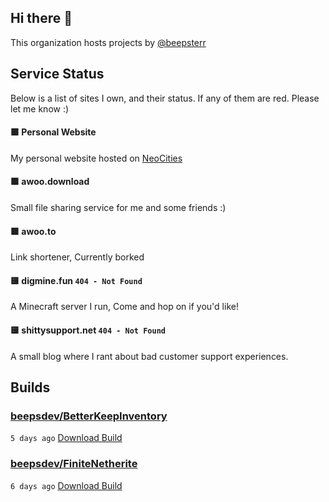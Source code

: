 ## Hi there 👋

This organization hosts projects by [@beepsterr](https://github.com/BeepSterr)
## Service Status
Below is a list of sites I own, and their status. 
If any of them are red. Please let me know :)


#### 🟩 Personal Website

My personal website hosted on [NeoCities](https://neocities.org/)
#### 🟩 awoo.download

Small file sharing service for me and some friends :)
#### 🟩 awoo.to

Link shortener, Currently borked
#### 🟨 digmine.fun `404 - Not Found`

A Minecraft server I run, Come and hop on if you'd like!
#### 🟨 shittysupport.net `404 - Not Found`

A small blog where I rant about bad customer support experiences.

## Builds
### [beepsdev/BetterKeepInventory](https://github.com/beepsdev/BetterKeepInventory)

`5 days ago` [Download Build](https://github.com/beepsdev/BetterKeepInventory/suites/6367660981/artifacts/230212322)
### [beepsdev/FiniteNetherite](https://github.com/beepsdev/FiniteNetherite)

`6 days ago` [Download Build](https://github.com/beepsdev/FiniteNetherite/suites/6362450050/artifacts/229833502)

